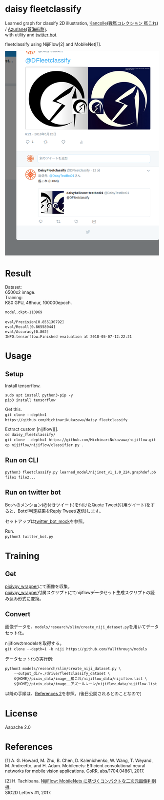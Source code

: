 daisy fleetclassify
====
Learned graph for classify 2D illustration, [Kancolle(戦艦コレクション 艦これ)]( http://www.dmm.com/netgame/feature/kancolle.html ) / [Azurlane(蒼海航路)]( http://www.azurlane.jp/ ).  
with utility and [twitter bot]( https://twitter.com/DFleetclassify ).  

fleetclassify using NijiFlow[2] and MobileNet[1].  

![twitter bot](document/image/20180512.png)  


# Result
Dataset:  
6500x2 image.  
Training:  
K80 GPU, 48hour, 100000epoch.  

```
model.ckpt-110969

eval/Precision[0.855130792]
eval/Recall[0.86558044]
eval/Accuracy[0.862]
INFO:tensorflow:Finished evaluation at 2018-05-07-12:22:21
```


# Usage
## Setup

Install tensorflow.
```
sudo apt install python3-pip -y
pip3 install tensorflow
```

Get this.  
`git clone --depth=1 https://github.com/MichinariNukazawa/daisy_fleetclassify`  

Extract custom [nijiflow][].  
`cd daisy_fleetclassify/`  
`git clone --depth=1 https://github.com/MichinariNukazawa/nijiflow.git`  
`cp nijiflow/nijiflow/classifier.py .`  

## Run on CLI
`python3 fleetclassify.py learned_model/nijinet_v1_1.0_224.graphdef.pb file1 file2...`  


## Run on twitter bot
Botへのメンション(@付きツイート)を付けたQuote Tweet(引用ツイート)をすると、Botが判定結果をReply Tweet(返信)します。  

セットアップは[twitter\_bot\_mock]( https://github.com/MichinariNukazawa/twitter_bot_mock )を参照。  

Run.  
`python3 twitter_bot.py`  



# Training
## Get
[pixivpy\_wrapper][pixivpy_wrapper]にて画像を収集。  
[pixivpy\_wrapper][pixivpy_wrapper]付属スクリプトにてnijiflowデータセット生成スクリプトの読み込み形式に変換。  


## Convert
画像データを、`models/research/slim/create_niji_dataset.py`を用いてデータセット化。  

nijiflowのmodelsを取得する。  
`git clone --depth=1 -b niji https://github.com/fallthrough/models`  

データセット化の実行例:  
```
python3 models/research/slim/create_niji_dataset.py \  
	--output_dir=./drive/fleetclassify_dataset \  
	${HOME}/pixiv_data/image__艦これ/nijiflow_data/nijiflow.list \  
	${HOME}/pixiv_data/image__アズールレーン/nijiflow_data/nijiflow.list  
```

以降の手順は、[References 2][SIG2DLetter1]を参照。(後日公開されるとのことなので)  


# License
Aapache 2.0  


# References
[1] A. G. Howard, M. Zhu, B. Chen, D. Kalenichenko, W. Wang, T. Weyand,  
M. Andreetto, and H. Adam. Mobilenets: Efficient convolutional neural  
networks for mobile vision applications. CoRR, abs/1704.04861, 2017.  

[2] H. Tachibana. [NijiFlow: MobileNets に基づくコンパクトな二次元画像判別機][SIG2DLetter1].  
SIG2D Letters #1, 2017.

[pixivpy_wrapper]: https://github.com/MichinariNukazawa/pixivpy_wrapper  
[SIG2DLetter1]: http://sig2d.org/publications/  

